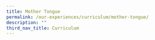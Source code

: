```yaml
---
title: Mother Tongue
permalink: /our-experiences/curriculum/mother-tongue/
description: ""
third_nav_title: Curriculum
---
```

